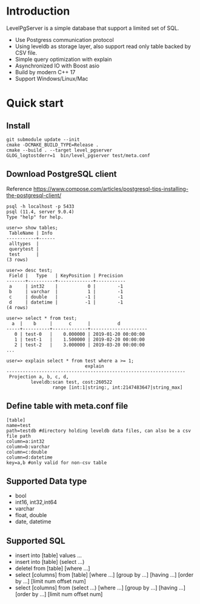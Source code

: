 # Introduction

LevelPgServer is a simple database that support a limited set of SQL. 

* Use Postgress communication protocol
* Using leveldb as storage layer, also support read only table backed by CSV file.
* Simple query optimization with explain
* Asynchronized IO with Boost asio
* Build by modern C++ 17
* Support Windows/Linux/Mac

# Quick start
## Install
```
git submodule update --init
cmake -DCMAKE_BUILD_TYPE=Release .
cmake --build . --target level_pgserver 
GLOG_logtostderr=1  bin/level_pgserver test/meta.conf
```

## Download PostgreSQL client
Reference https://www.compose.com/articles/postgresql-tips-installing-the-postgresql-client/
```
psql -h localhost -p 5433
psql (11.4, server 9.0.4)
Type "help" for help.

user=> show tables;
 TableName | Info
-----------+------
 alltypes  |
 querytest |
 test      |
(3 rows)

user=> desc test;
 Field |   Type   | KeyPosition | Precision
-------+----------+-------------+-----------
 a     | int32    |           0 |        -1
 b     | varchar  |           1 |        -1
 c     | double   |          -1 |        -1
 d     | datetime |          -1 |        -1
(4 rows)

user=> select * from test;
  a  |    b     |      c      |          d
-----+----------+-------------+---------------------
   0 | test-0   |    0.000000 | 2019-01-20 00:00:00
   1 | test-1   |    1.500000 | 2019-02-20 00:00:00
   2 | test-2   |    3.000000 | 2019-03-20 00:00:00
...

user=> explain select * from test where a >= 1;
                             explain
------------------------------------------------------------------
 Projection a, b, c, d,
         leveldb:scan test, cost:260522
                 range [int:1|string:, int:2147483647|string_max]
```

## Define table with meta.conf file
```
[table]
name=test
path=testdb #directory holding leveldb data files, can also be a csv file path
column=a:int32
column=b:varchar
column=c:double
column=d:datetime
key=a,b #only valid for non-csv table
```

## Supported Data type
* bool
* int16, int32,int64
* varchar
* float, double
* date, datetime

## Supported SQL
* insert into [table] values ...
* insert into [table] (select ...)
* deletel from [table] [where ...]
* select [columns] from [table] [where ...] [group by ...] [having ...] [order by ...] [limit num offset num]
* select [columns] from (select ...) [where ...] [group by ...] [having ...] [order by ...] [limit num offset num]
